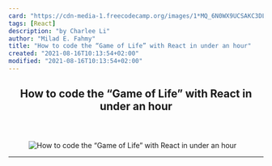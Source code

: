 ```yaml
---
card: "https://cdn-media-1.freecodecamp.org/images/1*MQ_6N0WX9UCSAKC3DLFOQw.png"
tags: [React]
description: "by Charlee Li"
author: "Milad E. Fahmy"
title: "How to code the “Game of Life” with React in under an hour"
created: "2021-08-16T10:13:54+02:00"
modified: "2021-08-16T10:13:54+02:00"
---
```

<div class="site-wrapper">
<main id="site-main" class="site-main outer">
<div class="inner">
<article class="post-full post tag-react tag-javascript tag-web-development tag-programming tag-tech ">
<header class="post-full-header">
<h1 class="post-full-title">How to code the “Game of Life” with React in under an hour</h1>
</header>
<figure class="post-full-image">
<picture>
<source media="(max-width: 700px)" sizes="1px" srcset="data:image/gif;base64,R0lGODlhAQABAIAAAAAAAP///yH5BAEAAAAALAAAAAABAAEAAAIBRAA7 1w">
<source media="(min-width: 701px)" sizes="(max-width: 800px) 400px,
(max-width: 1170px) 700px,
1400px" srcset="https://cdn-media-1.freecodecamp.org/images/1*MQ_6N0WX9UCSAKC3DLFOQw.png 300w,
https://cdn-media-1.freecodecamp.org/images/1*MQ_6N0WX9UCSAKC3DLFOQw.png 600w,
https://cdn-media-1.freecodecamp.org/images/1*MQ_6N0WX9UCSAKC3DLFOQw.png 1000w,
https://cdn-media-1.freecodecamp.org/images/1*MQ_6N0WX9UCSAKC3DLFOQw.png 2000w">
<img onerror="this.style.display='none'" src="https://cdn-media-1.freecodecamp.org/images/1*MQ_6N0WX9UCSAKC3DLFOQw.png" alt="How to code the “Game of Life” with React in under an hour">
</picture>
</figure>
<section class="post-full-content">
<div class="post-content medium-migrated-article">
</div>
<hr>
</section>
</article>
</div>
</main>
</div>
<!-- Google Tag Manager (noscript) -->
<!-- End Google Tag Manager (noscript) -->
